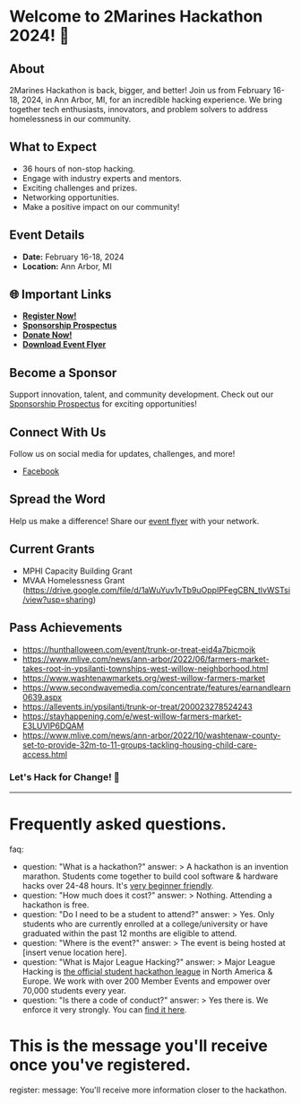 # Welcome to 2Marines Hackathon 2024! 🚀

## About
2Marines Hackathon is back, bigger, and better! Join us from February 16-18, 2024, in Ann Arbor, MI, for an incredible hacking experience. We bring together tech enthusiasts, innovators, and problem solvers to address homelessness in our community.

## What to Expect
- 36 hours of non-stop hacking.
- Engage with industry experts and mentors.
- Exciting challenges and prizes.
- Networking opportunities.
- Make a positive impact on our community!

## Event Details
- **Date:** February 16-18, 2024
- **Location:** Ann Arbor, MI

## 🌐 Important Links
- [**Register Now!**](https://docs.google.com/forms/d/e/1FAIpQLSeKOeZcLR47BoF6inKEPY5D_R6lpsUIg0NYzLKo59EXcWD3-Q/viewform?usp=sharing)
- [**Sponsorship Prospectus**](https://drive.google.com/file/d/1izZn9kRDcCj3gP_WuAzzlajKFzzuKrNA/view?usp=sharing)
- [**Donate Now!**](https://donorbox.org/hacking-homelessness)
- [**Download Event Flyer**](https://drive.google.com/file/d/1JQyoTueS_1BIQp51jD6PYSmEirw1g-9m/view?usp=sharing)

## Become a Sponsor
Support innovation, talent, and community development. Check out our [Sponsorship Prospectus](https://drive.google.com/file/d/1izZn9kRDcCj3gP_WuAzzlajKFzzuKrNA/view?usp=sharing) for exciting opportunities!

## Connect With Us
Follow us on social media for updates, challenges, and more!
- [Facebook](https://www.facebook.com/2Marines/)

## Spread the Word
Help us make a difference! Share our [event flyer](https://drive.google.com/file/d/1JQyoTueS_1BIQp51jD6PYSmEirw1g-9m/view?usp=sharing) with your network.

## Current Grants 
- MPHI Capacity Building Grant
- MVAA Homelessness Grant (https://drive.google.com/file/d/1aWuYuv1vTb9uOppIPFegCBN_tlvWSTsi/view?usp=sharing)

## Pass Achievements  
- https://hunthalloween.com/event/trunk-or-treat-eid4a7bicmojk
- https://www.mlive.com/news/ann-arbor/2022/06/farmers-market-takes-root-in-ypsilanti-townships-west-willow-neighborhood.html
- https://www.washtenawmarkets.org/west-willow-farmers-market
- https://www.secondwavemedia.com/concentrate/features/earnandlearn0639.aspx
- https://allevents.in/ypsilanti/trunk-or-treat/200023278524243
- https://stayhappening.com/e/west-willow-farmers-market-E3LUVIP6DQAM
- https://www.mlive.com/news/ann-arbor/2022/10/washtenaw-county-set-to-provide-32m-to-11-groups-tackling-housing-child-care-access.html

### Let's Hack for Change! 🌟
---

# Frequently asked questions.
faq:
  - question: "What is a hackathon?"
    answer: >
      A hackathon is an invention marathon. Students come together to build cool
      software & hardware hacks over 24-48 hours. It's [very beginner friendly](https://medium.com/@tfogo/hackathons-are-for-beginners-77a9c9c0e000#.cj21niskl).
  - question: "How much does it cost?"
    answer: >
      Nothing. Attending a hackathon is free.
  - question: "Do I need to be a student to attend?"
    answer: >
      Yes. Only students who are currently enrolled at a college/university or
      have graduated within the past 12 months are eligible to attend.
  - question: "Where is the event?"
    answer: >
      The event is being hosted at [insert venue location here].
  - question: "What is Major League Hacking?"
    answer: >
      Major League Hacking is [the official student hackathon league](https://mlh.io) in North America & Europe.
      We work with over 200 Member Events and empower over 70,000 students every year.
  - question: "Is there a code of conduct?"
    answer: >
      Yes there is. We enforce it very strongly. You can [find it here](https://static.mlh.io/docs/mlh-code-of-conduct.pdf).

# This is the message you'll receive once you've registered.
register:
  message: 
    You'll receive more information closer to the hackathon.
